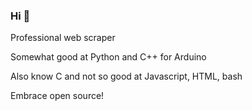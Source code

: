 ### Hi 👋

Professional web scraper

Somewhat good at Python and C++ for Arduino 

Also know C and not so good at Javascript, HTML, bash

Embrace open source!
